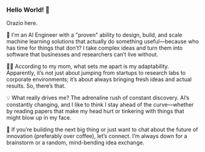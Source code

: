 ### Hello World! :wave:

Orazio here.

🤖 I'm an AI Engineer with a "proven" ability to design, build, and scale machine learning solutions that actually do something useful—because who has time for things that don’t? I take complex ideas and turn them into software that businesses and researchers can’t live without.

👩🏻 According to my mom, what sets me apart is my adaptability. Apparently, it’s not just about jumping from startups to research labs to corporate environments; it’s about always bringing fresh ideas and actual results. So, there’s that.

💡 What really drives me? The adrenaline rush of constant discovery. AI’s constantly changing, and I like to think I stay ahead of the curve—whether by reading papers that make my head hurt or tinkering with things that might blow up in my face.

💬 If you’re building the next big thing or just want to chat about the future of innovation (preferably over coffee), let’s connect. I’m always down for a brainstorm or a random, mind-bending idea exchange.

<!--
**oraziorillo/oraziorillo** is a ✨ _special_ ✨ repository because its `README.md` (this file) appears on your GitHub profile.

Here are some ideas to get you started:

- 🔭 I’m currently working on ...
- 🌱 I’m currently learning ...
- 👯 I’m looking to collaborate on ...
- 🤔 I’m looking for help with ...
- 💬 Ask me about ...

- 😄 Pronouns: ...
- ⚡ Fun fact: ...
-->
